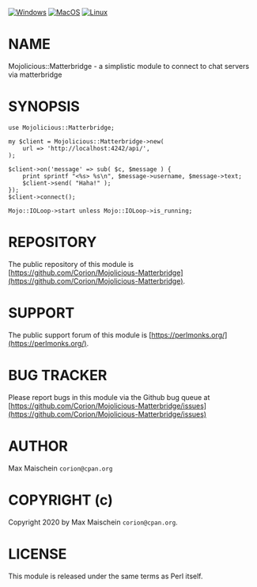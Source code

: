 
[![Windows](https://github.com/Corion/Mojolicious-Matterbridge/workflows/windows/badge.svg)](https://github.com/Corion/Mojolicious-Matterbridge/actions?query=workflow%3Awindows)
[![MacOS](https://github.com/Corion/Mojolicious-Matterbridge/workflows/macos/badge.svg)](https://github.com/Corion/Mojolicious-Matterbridge/actions?query=workflow%3Amacos)
[![Linux](https://github.com/Corion/Mojolicious-Matterbridge/workflows/linux/badge.svg)](https://github.com/Corion/Mojolicious-Matterbridge/actions?query=workflow%3Alinux)

# NAME

Mojolicious::Matterbridge - a simplistic module to connect to chat servers via matterbridge

# SYNOPSIS

    use Mojolicious::Matterbridge;

    my $client = Mojolicious::Matterbridge->new(
        url => 'http://localhost:4242/api/',
    );

    $client->on('message' => sub( $c, $message ) {
        print sprintf "<%s> %s\n", $message->username, $message->text;
        $client->send( "Haha!" );
    });
    $client->connect();

    Mojo::IOLoop->start unless Mojo::IOLoop->is_running;

# REPOSITORY

The public repository of this module is
[https://github.com/Corion/Mojolicious-Matterbridge](https://github.com/Corion/Mojolicious-Matterbridge).

# SUPPORT

The public support forum of this module is [https://perlmonks.org/](https://perlmonks.org/).

# BUG TRACKER

Please report bugs in this module via the Github bug queue at
[https://github.com/Corion/Mojolicious-Matterbridge/issues](https://github.com/Corion/Mojolicious-Matterbridge/issues)

# AUTHOR

Max Maischein `corion@cpan.org`

# COPYRIGHT (c)

Copyright 2020 by Max Maischein `corion@cpan.org`.

# LICENSE

This module is released under the same terms as Perl itself.
